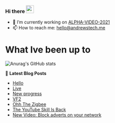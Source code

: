 ### Hi there <a href="https://www.gautamkrishnar.com/"><img src="https://media.giphy.com/media/hvRJCLFzcasrR4ia7z/giphy.gif" width="25px"></a>

<!--
**andrewstech/andrewstech** is a ✨ _special_ ✨ repository because its `README.md` (this file) appears on your GitHub profile.

Here are some ideas to get you started:

-->

- 🔭 I’m currently working on [ALPHA-VIDEO-2021](https://github.com/unofficial-skills/ALPHA-VIDEO-2021)
- 📫 How to reach me: hello@andrewstech.me

# What Ive been up to

![Anurag's GitHub stats](https://github-readme-stats.vercel.app/api?username=andrewstech&show_icons=true)

📕 **Latest Blog Posts**
<!-- BLOG-POST-LIST:START -->
- [Hello](https://youtube-alexa.voiceflow.andrewstech.me/blog/Hello)
- [Live](https://youtube-alexa.voiceflow.andrewstech.me/blog/Live)
- [New progress](https://youtube-alexa.voiceflow.andrewstech.me/blog/progress)
- [VF2](https://youtube-alexa.voiceflow.andrewstech.me/blog/vf2)
- [Ohh The Zigbee](https://andrewstech.me/ohh-the-zigbee/)
- [The YouTube Skill Is Back](https://andrewstech.me/the-youtube-skill-is-back/)
- [New Video: Block adverts on your network](https://andrewstech.me/new-video-block-adverts-on-your-network/)
<!-- BLOG-POST-LIST:END -->

